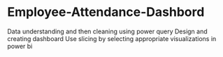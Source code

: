 # Employee-Attendance-Dashbord
Data understanding and then cleaning using power query Design and creating dashboard Use slicing by selecting appropriate visualizations in power bi
